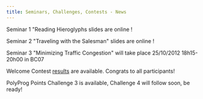 ```yaml
---
title: Seminars, Challenges, Contests - News
---
```


Seminar 1 "Reading Hieroglyphs slides are online ! 

Seminar 2 "Traveling with the Salesman" slides are online ! 

Seminar 3 "Minimizing Traffic Congestion" will take place 25/10/2012 18h15-20h00 in BC07 

Welcome Contest [results](http://soi.inf.ethz.ch/~acm/wp/?p=152) are available. Congrats to all participants! 

PolyProg Points Challenge 3 is available, Challenge 4 will follow soon, be ready!
